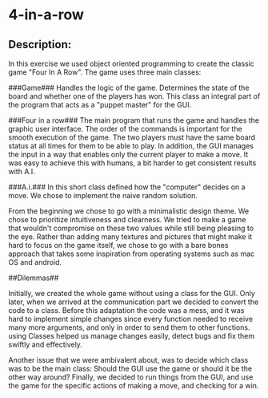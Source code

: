 # 4-in-a-row
##                      Description:                       ##


In this exercise we used object oriented programming to create the classic
game "Four In A Row". The game uses three main classes:

###Game### 
Handles the logic of the game. Determines the state of the board and
whether one of the players has won. This class an integral part of the program
that acts as a "puppet master" for the GUI.


###Four in a row### 
The main program that runs the game and handles the graphic
user interface. The order of the commands is important for the smooth execution
of the game. The two players must have the same board status at all times for
them to be able to play. In addition, the GUI manages the input in a way that
enables only the current player to make a move. It was easy to achieve this
with humans, a bit harder to get consistent results with A.I.

###A.i.### 
In this short class defined how the "computer"  decides on a move.
We chose to implement the naive random solution.

From the beginning we chose to go with a minimalistic design theme. We chose to
prioritize intuitiveness and clearness. We tried to make a game that wouldn't
compromise on these two values while still being pleasing to the eye.
Rather than adding many textures and pictures that might make it hard to focus
on the game itself, we chose to go with a bare bones approach that takes some
inspiration from operating systems such as mac OS and android.

##Dilemmas##

Initially, we created the whole game without using a class for the GUI.
Only later, when we arrived at the communication part we decided to convert the
code to a class. Before this adaptation the code was a mess, and it was hard to
implement simple changes since every function needed to receive many more
arguments, and only in order to send them to other functions. using Classes
helped us manage changes easily, detect bugs and fix them swiftly and
effectively.

Another issue that we were ambivalent about, was to decide which class was to
be the main class: Should the GUI use the game or should it be the other way
around? Finally, we decided to run things from the GUI, and use the game
for the specific actions of making a move, and checking for a win.
